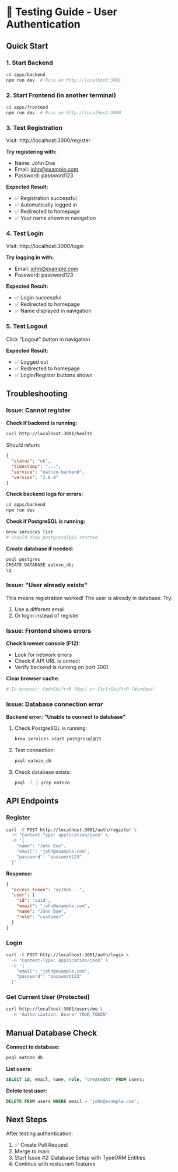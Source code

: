 # 🧪 Testing Guide - User Authentication

## Quick Start

### 1. Start Backend
```bash
cd apps/backend
npm run dev  # Runs on http://localhost:3001
```

### 2. Start Frontend (in another terminal)
```bash
cd apps/frontend
npm run dev  # Runs on http://localhost:3000
```

### 3. Test Registration

Visit: http://localhost:3000/register

**Try registering with:**
- Name: John Doe
- Email: john@example.com
- Password: password123

**Expected Result:**
- ✅ Registration successful
- ✅ Automatically logged in
- ✅ Redirected to homepage
- ✅ Your name shown in navigation

### 4. Test Login

Visit: http://localhost:3000/login

**Try logging in with:**
- Email: john@example.com
- Password: password123

**Expected Result:**
- ✅ Login successful
- ✅ Redirected to homepage
- ✅ Name displayed in navigation

### 5. Test Logout

Click "Logout" button in navigation

**Expected Result:**
- ✅ Logged out
- ✅ Redirected to homepage
- ✅ Login/Register buttons shown

## Troubleshooting

### Issue: Cannot register

**Check if backend is running:**
```bash
curl http://localhost:3001/health
```

Should return:
```json
{
  "status": "ok",
  "timestamp": "...",
  "service": "eatnzo-backend",
  "version": "2.0.0"
}
```

**Check backend logs for errors:**
```bash
cd apps/backend
npm run dev
```

**Check if PostgreSQL is running:**
```bash
brew services list
# Should show postgresql@15 started
```

**Create database if needed:**
```bash
psql postgres
CREATE DATABASE eatnzo_db;
\q
```

### Issue: "User already exists"

This means registration worked! The user is already in database. Try:
1. Use a different email
2. Or login instead of register

### Issue: Frontend shows errors

**Check browser console (F12):**
- Look for network errors
- Check if API URL is correct
- Verify backend is running on port 3001

**Clear browser cache:**
```bash
# In browser: Cmd+Shift+R (Mac) or Ctrl+Shift+R (Windows)
```

### Issue: Database connection error

**Backend error: "Unable to connect to database"**

1. Check PostgreSQL is running:
   ```bash
   brew services start postgresql@15
   ```

2. Test connection:
   ```bash
   psql eatnzo_db
   ```

3. Check database exists:
   ```bash
   psql -l | grep eatnzo
   ```

## API Endpoints

### Register
```bash
curl -X POST http://localhost:3001/auth/register \
  -H "Content-Type: application/json" \
  -d '{
    "name": "John Doe",
    "email": "john@example.com",
    "password": "password123"
  }'
```

**Response:**
```json
{
  "access_token": "eyJhbG...",
  "user": {
    "id": "uuid",
    "email": "john@example.com",
    "name": "John Doe",
    "role": "customer"
  }
}
```

### Login
```bash
curl -X POST http://localhost:3001/auth/login \
  -H "Content-Type: application/json" \
  -d '{
    "email": "john@example.com",
    "password": "password123"
  }'
```

### Get Current User (Protected)
```bash
curl http://localhost:3001/users/me \
  -H "Authorization: Bearer YOUR_TOKEN"
```

## Manual Database Check

**Connect to database:**
```bash
psql eatnzo_db
```

**List users:**
```sql
SELECT id, email, name, role, "createdAt" FROM users;
```

**Delete test user:**
```sql
DELETE FROM users WHERE email = 'john@example.com';
```

## Next Steps

After testing authentication:

1. ✅ Create Pull Request
2. Merge to main
3. Start Issue #2: Database Setup with TypeORM Entities
4. Continue with restaurant features

